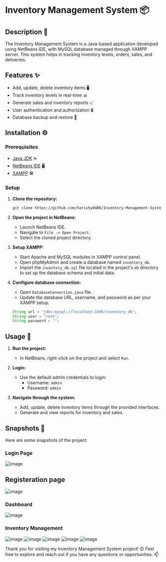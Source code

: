 # Inventory Management System 📦

## Description 📝
The Inventory Management System is a Java-based application developed using NetBeans IDE, with MySQL database managed through XAMPP server. This system helps in tracking inventory levels, orders, sales, and deliveries.

## Features ✨
- Add, update, delete inventory items 🖥️
- Track inventory levels in real-time 📊
- Generate sales and inventory reports 📈
- User authentication and authorization 🔒
- Database backup and restore 💾

## Installation ⚙️

### Prerequisites
- [Java JDK](https://www.oracle.com/java/technologies/javase-downloads.html) ☕
- [NetBeans IDE](https://netbeans.apache.org/download/index.html) 🖥️
- [XAMPP](https://www.apachefriends.org/index.html) 🛠️

### Setup
1. **Clone the repository:**
    ```bash
    git clone https://github.com/harishy0406/Inventory-Management-System
    ```

2. **Open the project in NetBeans:**
    - Launch NetBeans IDE.
    - Navigate to `File -> Open Project`.
    - Select the cloned project directory.

3. **Setup XAMPP:**
    - Start Apache and MySQL modules in XAMPP control panel.
    - Open phpMyAdmin and create a database named `inventory_db`.
    - Import the `inventory_db.sql` file located in the project's `db` directory to set up the database schema and initial data.

4. **Configure database connection:**
    - Open `DatabaseConnection.java` file.
    - Update the database URL, username, and password as per your XAMPP setup.
    ```java
    String url = "jdbc:mysql://localhost:3306/inventory_db";
    String user = "root";
    String password = "";
    ```

## Usage 🚀
1. **Run the project:**
    - In NetBeans, right-click on the project and select `Run`.

2. **Login:**
    - Use the default admin credentials to login:
      - Username: `admin`
      - Password: `admin`

3. **Navigate through the system:**
    - Add, update, delete inventory items through the provided interfaces.
    - Generate and view reports for inventory and sales.

## Snapshots 📸
Here are some snapshots of the project:

### Login Page
![image](https://github.com/harishy0406/Inventory-Management-System/assets/142865295/991f2085-958a-4f25-b656-a794429cb5cb)

## Registeration page
![image](https://github.com/harishy0406/Inventory-Management-System/assets/142865295/4f110363-27b9-4035-ba5b-53219cce1035)

### Dashboard
![image](https://github.com/harishy0406/Inventory-Management-System/assets/142865295/06b4d825-1479-4fc4-b673-30a7e632af41)

### Inventory Management
![image](https://github.com/harishy0406/Inventory-Management-System/assets/142865295/64884ff5-73e1-49e6-a08c-01eb9143c502)
![image](https://github.com/harishy0406/Inventory-Management-System/assets/142865295/3c7614bf-a892-43d7-bfa2-65d2fd9e2045)
![image](https://github.com/harishy0406/Inventory-Management-System/assets/142865295/fdb69135-ee7b-4d7e-a63b-2ab6d8e0d2db)
![image](https://github.com/harishy0406/Inventory-Management-System/assets/142865295/30f61a99-f9bd-4978-bec1-7bd3260cd2e4)
![image](https://github.com/harishy0406/Inventory-Management-System/assets/142865295/129df3bb-e6d5-4e33-8125-7f6010c26940)

Thank you for visiting my Inventory Management System project! 😊 Feel free to explore and reach out if you have any questions or opportunities. 📫
